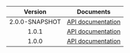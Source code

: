 | Version | Documents |
|:---:|---|
| 2.0.0-SNAPSHOT | [API documentation](2.0.0-SNAPSHOT) |
| 1.0.1 | [API documentation](1.0.1) |
| 1.0.0 | [API documentation](1.0.0) |
